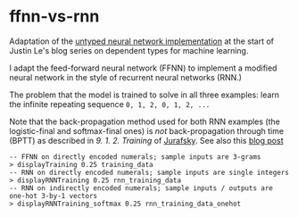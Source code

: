 # ffnn-vs-rnn

Adaptation of the [untyped neural network implementation](https://blog.jle.im/entry/practical-dependent-types-in-haskell-1.html) 
at the start of Justin Le's blog series on dependent types for machine learning.

I adapt the feed-forward neural network (FFNN) to implement a modified neural network in the style of
recurrent neural networks (RNN.)

The problem that the model is trained to solve in all three examples: learn the infinite repeating sequence
`0, 1, 2, 0, 1, 2, ...`

Note that the back-propagation method used for both RNN examples (the logistic-final and softmax-final ones)
is _not_ back-propagation through time (BPTT) as described in _9. 1. 2. Training_ of [Jurafsky](https://web.stanford.edu/~jurafsky/slp3/9.pdf).
See also this [blog post](http://www.wildml.com/2015/10/recurrent-neural-networks-tutorial-part-3-backpropagation-through-time-and-vanishing-gradients/)

```
-- FFNN on directly encoded numerals; sample inputs are 3-grams
> displayTraining 0.25 training_data       
-- RNN on directly encoded numerals; sample inputs are single integers 
> displayRNNTraining 0.25 rnn_training_data
-- RNN on indirectly encoded numerals; sample inputs / outputs are one-hot 3-by-1 vectors
> displayRNNTraining_softmax 0.25 rnn_training_data_onehot
```